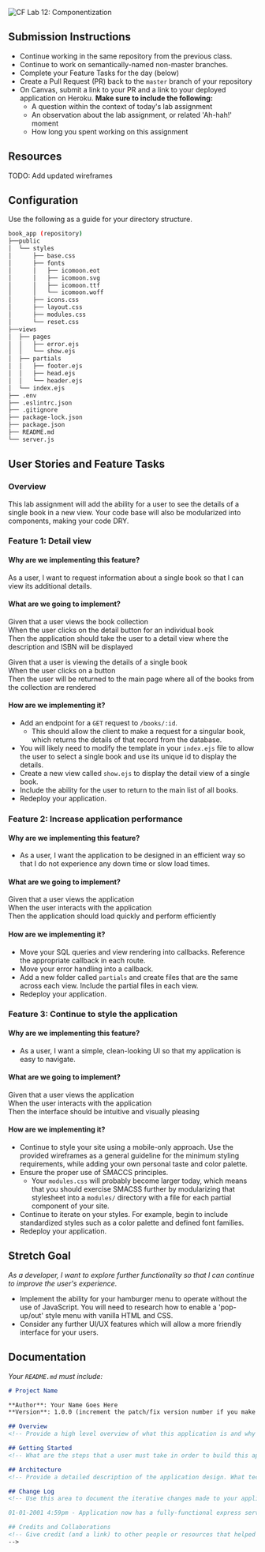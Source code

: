 ![CF](https://i.imgur.com/7v5ASc8.png) Lab 12: Componentization

## Submission Instructions

- Continue working in the same repository from the previous class.
- Continue to work on semantically-named non-master branches.
- Complete your Feature Tasks for the day (below)
- Create a Pull Request (PR) back to the `master` branch of your repository
- On Canvas, submit a link to your PR and a link to your deployed application on Heroku. **Make sure to include the following:**
  - A question within the context of today's lab assignment
  - An observation about the lab assignment, or related 'Ah-hah!' moment
  - How long you spent working on this assignment

## Resources

TODO: Add updated wireframes

## Configuration

Use the following as a guide for your directory structure.

```sh
book_app (repository)
├──public
│  └── styles
│      ├── base.css
│      ├── fonts
│      │   ├── icomoon.eot
│      │   ├── icomoon.svg
│      │   ├── icomoon.ttf
│      │   └── icomoon.woff
│      ├── icons.css
│      ├── layout.css
│      ├── modules.css
│      └── reset.css
├──views
│  ├── pages
│  │   ├── error.ejs
│  │   └── show.ejs
│  ├── partials
│  │   ├── footer.ejs
│  │   ├── head.ejs
│  │   └── header.ejs
│  └── index.ejs
├── .env
├── .eslintrc.json
├── .gitignore
├── package-lock.json
├── package.json
├── README.md
└── server.js
```

## User Stories and Feature Tasks

### Overview

This lab assignment will add the ability for a user to see the details of a single book in a new view. Your code base will also be modularized into components, making your code DRY.

### Feature 1: Detail view

#### Why are we implementing this feature?

As a user, I want to request information about a single book so that I can view its additional details.

#### What are we going to implement?

Given that a user views the book collection  
When the user clicks on the detail button for an individual book  
Then the application should take the user to a detail view where the description and ISBN will be displayed  

Given that a user is viewing the details of a single book  
When the user clicks on a button  
Then the user will be returned to the main page where all of the books from the collection are rendered  

#### How are we implementing it?

- Add an endpoint for a `GET` request to `/books/:id`.
  - This should allow the client to make a request for a singular book, which returns the details of that record from the database. 
- You will likely need to modify the template in your `index.ejs` file to allow the user to select a single book and use its unique id to display the details.
- Create a new view called `show.ejs` to display the detail view of a single book.
- Include the ability for the user to return to the main list of all books.
- Redeploy your application.

### Feature 2: Increase application performance

#### Why are we implementing this feature?

- As a user, I want the application to be designed in an efficient way so that I do not experience any down time or slow load times.

#### What are we going to implement?

Given that a user views the application  
When the user interacts with the application    
Then the application should load quickly and perform efficiently

#### How are we implementing it?

- Move your SQL queries and view rendering into callbacks. Reference the appropriate callback in each route.
- Move your error handling into a callback.
- Add a new folder called `partials` and create files that are the same across each view. Include the partial files in each view.
- Redeploy your application.

### Feature 3: Continue to style the application

#### Why are we implementing this feature?

- As a user, I want a simple, clean-looking UI so that my application is easy to navigate.

#### What are we going to implement?

Given that a user views the application  
When the user interacts with the application  
Then the interface should be intuitive and visually pleasing  

#### How are we implementing it?

- Continue to style your site using a mobile-only approach. Use the provided wireframes as a general guideline for the minimum styling requirements, while adding your own personal taste and color palette.
- Ensure the proper use of SMACCS principles.
  - Your `modules.css` will probably become larger today, which means that you should exercise SMACSS further by modularizing that stylesheet into a `modules/` directory with a file for each partial component of your site.
- Continue to iterate on your styles. For example, begin to include standardized styles such as a color palette and defined font families.
- Redeploy your application.

## Stretch Goal

*As a developer, I want to explore further functionality so that I can continue to improve the user's experience.*

- Implement the ability for your hamburger menu to operate without the use of JavaScript. You will need to research how to enable a 'pop-up/out' style menu with vanilla HTML and CSS.
- Consider any further UI/UX features which will allow a more friendly interface for your users.

## Documentation

_Your `README.md` must include:_

```md
# Project Name

**Author**: Your Name Goes Here
**Version**: 1.0.0 (increment the patch/fix version number if you make more commits past your first submission)

## Overview
<!-- Provide a high level overview of what this application is and why you are building it, beyond the fact that it's an assignment for a Code Fellows 301 class. (i.e. What's your problem domain?) -->

## Getting Started
<!-- What are the steps that a user must take in order to build this app on their own machine and get it running? -->

## Architecture
<!-- Provide a detailed description of the application design. What technologies (languages, libraries, etc) you're using, and any other relevant design information. -->

## Change Log
<!-- Use this area to document the iterative changes made to your application as each feature is successfully implemented. Use time stamps. Here's an examples:

01-01-2001 4:59pm - Application now has a fully-functional express server, with GET and POST routes for the book resource.

## Credits and Collaborations
<!-- Give credit (and a link) to other people or resources that helped you build this application. -->
-->
```
